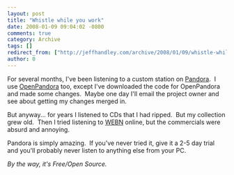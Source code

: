 ```yaml
---
layout: post
title: "Whistle while you work"
date: 2008-01-09 09:04:02 -0800
comments: true
category: Archive
tags: []
redirect_from: ["http://jeffhandley.com/archive/2008/01/09/whistle-while-you-work.aspx"]
author: 0
---
```

<!-- more -->
<p>For several months, I've been listening to a custom station on <a href="http://www.pandora.com/" target="_blank">Pandora</a>.  I use <a href="http://openpandora.googlepages.com/" target="_blank">OpenPandora</a> too, except I've downloaded the code for OpenPandora and made some changes.  Maybe one day I'll email the project owner and see about getting my changes merged in.</p>  <p>But anyway... for years I listened to CDs that I had ripped.  But my collection grew old.  Then I tried listening to <a href="http://www.webn.com" target="_blank">WEBN</a> online, but the commercials were absurd and annoying.</p>  <p>Pandora is simply amazing.  If you've never tried it, give it a 2-5 day trial and you'll probably never listen to anything else from your PC.</p>  <p><em>By the way, it's Free/Open Source.</em></p>

